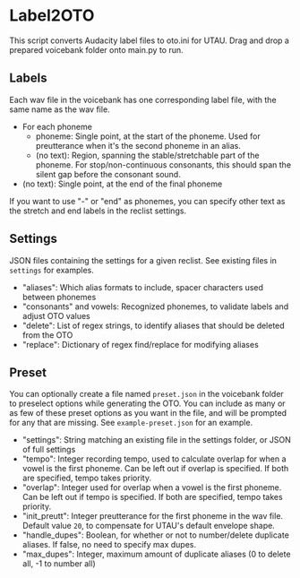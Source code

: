 # Label2OTO
This script converts Audacity label files to oto.ini for UTAU. Drag and drop a prepared voicebank folder onto main.py to run.

## Labels
Each wav file in the voicebank has one corresponding label file, with the same name as the wav file.

- For each phoneme
    - phoneme: Single point, at the start of the phoneme. Used for preutterance when it's the second phoneme in an alias.
    - (no text): Region, spanning the stable/stretchable part of the phoneme. For stop/non-continuous consonants, this should span the silent gap before the consonant sound.
- (no text): Single point, at the end of the final phoneme

If you want to use "-" or "end" as phonemes, you can specify other text as the stretch and end labels in the reclist settings.

## Settings
JSON files containing the settings for a given reclist. See existing files in `settings` for examples.
- "aliases": Which alias formats to include, spacer characters used between phonemes
- "consonants" and vowels: Recognized phonemes, to validate labels and adjust OTO values
- "delete": List of regex strings, to identify aliases that should be deleted from the OTO
- "replace": Dictionary of regex find/replace for modifying aliases

## Preset
You can optionally create a file named `preset.json` in the voicebank folder to preselect options while generating the OTO. You can include as many or as few of these preset options as you want in the file, and will be prompted for any that are missing. See `example-preset.json` for an example.
- "settings": String matching an existing file in the settings folder, or JSON of full settings
- "tempo": Integer recording tempo, used to calculate overlap for when a vowel is the first phoneme. Can be left out if overlap is specified. If both are specified, tempo takes priority.
- "overlap": Integer used for overlap when a vowel is the first phoneme. Can be left out if tempo is specified. If both are specified, tempo takes priority.
- "init_preutt": Integer preutterance for the first phoneme in the wav file. Default value `20`, to compensate for UTAU's default envelope shape.
- "handle_dupes": Boolean, for whether or not to number/delete duplicate aliases. If false, no need to specify max dupes.
- "max_dupes": Integer, maximum amount of duplicate aliases (0 to delete all, -1 to number all)